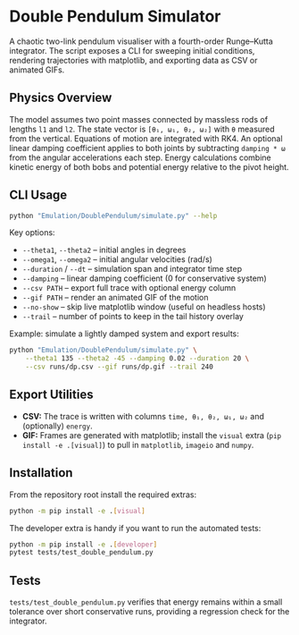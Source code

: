 # Double Pendulum Simulator

A chaotic two-link pendulum visualiser with a fourth-order Runge–Kutta
integrator. The script exposes a CLI for sweeping initial conditions,
rendering trajectories with matplotlib, and exporting data as CSV or
animated GIFs.

## Physics Overview

The model assumes two point masses connected by massless rods of lengths
`l1` and `l2`. The state vector is `[θ₁, ω₁, θ₂, ω₂]` with `θ` measured
from the vertical. Equations of motion are integrated with RK4. An
optional linear damping coefficient applies to both joints by subtracting
`damping * ω` from the angular accelerations each step. Energy
calculations combine kinetic energy of both bobs and potential energy
relative to the pivot height.

## CLI Usage

```bash
python "Emulation/DoublePendulum/simulate.py" --help
```

Key options:

- `--theta1`, `--theta2` – initial angles in degrees
- `--omega1`, `--omega2` – initial angular velocities (rad/s)
- `--duration` / `--dt` – simulation span and integrator time step
- `--damping` – linear damping coefficient (0 for conservative system)
- `--csv PATH` – export full trace with optional energy column
- `--gif PATH` – render an animated GIF of the motion
- `--no-show` – skip live matplotlib window (useful on headless hosts)
- `--trail` – number of points to keep in the tail history overlay

Example: simulate a lightly damped system and export results:

```bash
python "Emulation/DoublePendulum/simulate.py" \
    --theta1 135 --theta2 -45 --damping 0.02 --duration 20 \
    --csv runs/dp.csv --gif runs/dp.gif --trail 240
```

## Export Utilities

- **CSV:** The trace is written with columns `time, θ₁, θ₂, ω₁, ω₂` and
  (optionally) `energy`.
- **GIF:** Frames are generated with matplotlib; install the `visual`
  extra (`pip install -e .[visual]`) to pull in `matplotlib`, `imageio`
  and `numpy`.

## Installation

From the repository root install the required extras:

```bash
python -m pip install -e .[visual]
```

The developer extra is handy if you want to run the automated tests:

```bash
python -m pip install -e .[developer]
pytest tests/test_double_pendulum.py
```

## Tests

`tests/test_double_pendulum.py` verifies that energy remains within a
small tolerance over short conservative runs, providing a regression
check for the integrator.
